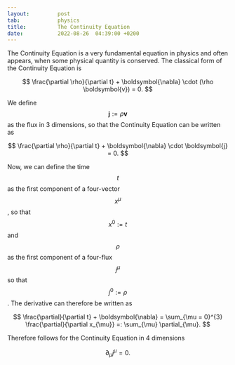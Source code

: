 ```yaml
---
layout:         post
tab:	        physics
title:          The Continuity Equation
date:           2022-08-26  04:39:00 +0200
---
```


The Continuity Equation is a very fundamental equation in physics and often appears, when some physical quantity is conserved. 
The classical form of the Continuity Equation is

$$
\frac{\partial \rho}{\partial t} + \boldsymbol{\nabla} \cdot (\rho \boldsymbol{v}) = 0.
$$

We define $$\boldsymbol{j} := \rho \boldsymbol{v}$$ as the flux in 3 dimensions, so that the Continuity Equation can be written as

$$
\frac{\partial \rho}{\partial t} + \boldsymbol{\nabla} \cdot \boldsymbol{j} = 0.
$$

Now, we can define the time $$t$$ as the first component of a four-vector $$x^{\mu}$$, so that $$x^{0} := t$$ and $$\rho$$ as the first component of a four-flux $$j^{\mu}$$ so that $$j^{0} := \rho$$. The derivative can therefore be written as

$$
\frac{\partial}{\partial t} + \boldsymbol{\nabla} = \sum_{\mu = 0}^{3} \frac{\partial}{\partial x_{\mu}} =: \sum_{\mu} \partial_{\mu}.
$$

Therefore follows for the Continuity Equation in 4 dimensions

$$
\partial_{\mu} j^{\mu} = 0.
$$
